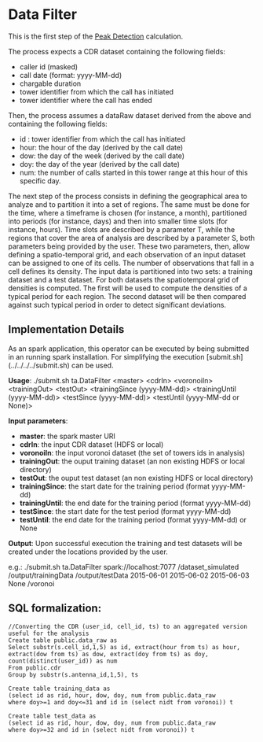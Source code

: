 # Data Filter

This is the first step of the [Peak Detection](../../../../docs/PeakDetection.md) calculation.

The process expects a CDR dataset containing the following fields:
* caller id (masked)
* call date (format: yyyy-MM-dd)
* chargable duration
* tower identifier from which the call has initiated
* tower identifier where the call has ended

Then, the process assumes a dataRaw dataset derived from the above and containing the following fields:
* id : tower identifier from which the call has initiated
* hour: the hour of the day (derived by the call date)
* dow: the day of the week (derived by the call date)
* doy: the day of the year (derived by the call date)
* num: the number of calls started in this tower range at this hour of this specific day.

The next step of the process consists in defining the geographical area to analyze and to partition it into a set of regions.
The same must be done for the time, where a timeframe is chosen (for instance, a month), partitioned into periods (for instance, days) and then into smaller time slots (for instance, hours).
Time slots are described by a parameter T, while the regions that cover the area of analysis are described by a parameter S, both parameters being provided by the user.
These two parameters, then, allow defining a spatio-temporal grid, and each observation of an input dataset can be assigned to one of its cells.
The number of observations that fall in a cell defines its density.
The input data is partitioned into two sets: a training dataset and a test dataset.
For both datasets the spatiotemporal grid of densities is computed.
The first will be used to compute the densities of a typical period for each region.
The second dataset will be then compared against such typical period in order to detect significant deviations.

## Implementation Details

As an spark application, this operator can be executed by being submitted in an running spark installation.
For simplifying the execution [submit.sh] (../../../../submit.sh) can be used.

**Usage**: ./submit.sh ta.DataFilter \<master\> \<cdrIn\> \<voronoiIn\> \<trainingOut\> \<testOut\> \<trainingSince (yyyy-MM-dd)\> \<trainingUntil (yyyy-MM-dd)\> \<testSince (yyyy-MM-dd)\> \<testUntil (yyyy-MM-dd or None)\>

**Input parameters**:
- **master**: the spark master URI
- **cdrIn**: the input CDR dataset (HDFS or local)
- **voronoiIn**: the input voronoi dataset (the set of towers ids in analysis)
- **trainingOut**: the ouput training dataset (an non existing HDFS or local directory)
- **testOut**: the ouput test dataset (an non existing HDFS or local directory)
- **trainingSince**: the start date for the training period (format yyyy-MM-dd)
- **trainingUntil**: the end date for the training period (format yyyy-MM-dd)
- **testSince**: the start date for the test period (format yyyy-MM-dd)
- **testUntil**: the end date for the training period (format yyyy-MM-dd) or None

**Output**:
Upon successful execution the training and test datasets will be created under the locations provided by the user.

e.g.: ./submit.sh ta.DataFilter spark://localhost:7077 /dataset_simulated /output/trainingData /output/testData 2015-06-01 2015-06-02 2015-06-03 None /voronoi

## SQL formalization:

    //Converting the CDR (user_id, cell_id, ts) to an aggregated version useful for the analysis
    Create table public.data_raw as
    Select substr(s.cell_id,1,5) as id, extract(hour from ts) as hour, extract(dow from ts) as dow, extract(doy from ts) as doy, count(distinct(user_id)) as num
    From public.cdr
    Group by substr(s.antenna_id,1,5), ts

    Create table training_data as 
    (select id as rid, hour, dow, doy, num from public.data_raw 
    where doy>=1 and doy<=31 and id in (select nidt from voronoi)) t

    Create table test_data as 
    (select id as rid, hour, dow, doy, num from public.data_raw 
    where doy>=32 and id in (select nidt from voronoi)) t

